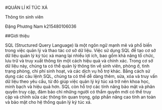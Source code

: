 #QUẢN LÍ KÍ TÚC XÁ 


Thông tin sinh viên 


   Đặng Phương Nam k215480106036

##Giới thiệu


   SQL (Structured Query Language) là một ngôn ngữ mạnh mẽ và phổ biến trong việc quản lý và thao tác cơ sở dữ liệu. Việc sử dụng SQL để tạo cơ sở dữ liệu quản lý ký túc xá mang lại nhiều lợi ích, bao gồm khả năng tổ chức, lưu trữ và truy xuất thông tin một cách hiệu quả và chính xác. Trong cơ sở dữ liệu này, chúng ta có thể quản lý thông tin về sinh viên, phòng ở, tình trạng phòng, chi phí sinh hoạt, và các dịch vụ hỗ trợ khác. Bằng cách sử dụng các câu lệnh SQL, chúng ta có thể dễ dàng thêm, sửa, xóa và truy vấn dữ liệu theo yêu cầu, từ đó giúp việc quản lý ký túc xá trở nên khoa học, minh bạch và hiệu quả hơn. SQL còn hỗ trợ các tính năng bảo mật và phân quyền truy cập, đảm bảo chỉ những người có thẩm quyền mới có thể truy cập và chỉnh sửa các thông tin quan trọng, góp phần nâng cao tính an toàn và bảo mật cho hệ thống quản lý ký túc xá.






  
